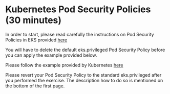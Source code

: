 # Kubernetes Pod Security Policies (30 minutes)

In order to start, please read carefully the instructions on Pod Security Policies in EKS provided [here](https://docs.aws.amazon.com/eks/latest/userguide/pod-security-policy.html)

You will have to delete the default eks.privileged Pod Security Policy before you can apply the example provided below.

Please follow the example provided by Kubernetes [here](https://kubernetes.io/docs/concepts/policy/pod-security-policy/#example)

Please revert your Pod Security Policy to the standard eks.privileged after you performed the exercise.
The description how to do so is mentioned on the bottom of the first page.